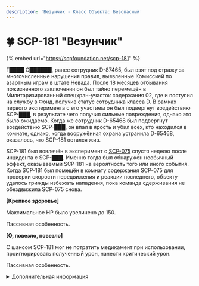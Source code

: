 ```yaml
---
description: 'Везунчик - Класс Объекта: Безопасный'
---
```


# 🍀 SCP-181 "Везунчик"

{% embed url="https://scpfoundation.net/scp-181" %}

Г████ O██████, ранее сотрудник D-87465, был взят под стражу за многочисленные нарушения правил, выявленные Комиссией по азартным играм в штате Невада. После 18 месяцев отбывания пожизненного заключения он был тайно перемещён в Милитаризированный спецхран-участок содержания 02, где и поступил на службу в Фонд, получив статус сотрудника класса D. В рамках первого эксперимента с его участием он был подвергнут воздействию SCP-███, в результате чего получил сильные повреждения, однако это было ожидаемо. Когда же сотрудник D-65468 был подвергнут воздействию SCP-███, он впал в ярость и убил всех, кто находился в комнате, однако, когда вооружённая охрана устранила D-65468, оказалось, что SCP-181 остался жив.

SCP-181 был вовлечён в эксперимент с [SCP-075](https://scpfoundation.net/scp-075) спустя неделю после инцидента с SCP-███. Именно тогда был обнаружен необычный эффект, оказываемый SCP-181 на вероятность того или иного события. Когда SCP-181 был помещён в комнату содержания SCP-075 для проверки скорости передвижения и реакции последнего, объекту удалось трижды избежать нападения, пока команда сдерживания не обездвижила SCP-075 снова.

**\[Крепкое здоровье]**

Максимальное HP было увеличено до 150.

Пассивная особенность.

**\[О, повезло, повезло]**

С шансом SCP-181 мог не потратить медикамент при использовании, проигнорировать полученный урон, нанести критический урон.

Пассивная особенность.

<details>

<summary>Дополнительная информация</summary>

* **Класс**: Персонал класса D

</details>
